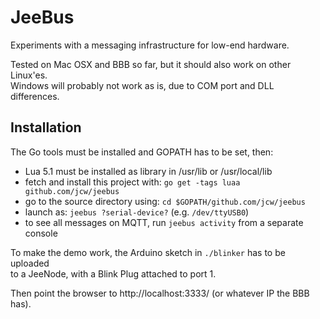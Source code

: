 # JeeBus

Experiments with a messaging infrastructure for low-end hardware.

Tested on Mac OSX and BBB so far, but it should also work on other Linux'es.  
Windows will probably not work as is, due to COM port and DLL differences.

## Installation

The Go tools must be installed and GOPATH has to be set, then:

* Lua 5.1 must be installed as library in /usr/lib or /usr/local/lib
* fetch and install this project with: `go get -tags luaa github.com/jcw/jeebus`
* go to the source directory using: `cd $GOPATH/github.com/jcw/jeebus`
* launch as: `jeebus ?serial-device?` (e.g. `/dev/ttyUSB0`)
* to see all messages on MQTT, run `jeebus activity` from a separate console

To make the demo work, the Arduino sketch in `./blinker` has to be uploaded  
to a JeeNode, with a Blink Plug attached to port 1.

Then point the browser to http://localhost:3333/ (or whatever IP the BBB has).
